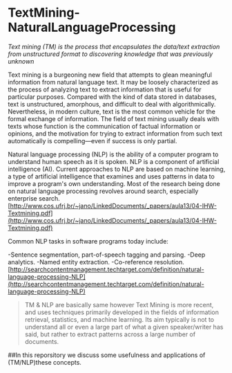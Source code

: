 # TextMining-NaturalLanguageProcessing

*Text mining (TM) is the process that encapsulates the data/text extraction from unstructured format to discovering knowledge that was previously unknown*

Text mining is a burgeoning new field that attempts to glean meaningful information from natural
language text. It may be loosely characterized as the process of analyzing text to extract
information that is useful for particular purposes. Compared with the kind of data stored in
databases, text is unstructured, amorphous, and difficult to deal with algorithmically. Nevertheless,
in modern culture, text is the most common vehicle for the formal exchange of information. The
field of text mining usually deals with texts whose function is the communication of factual
information or opinions, and the motivation for trying to  extract information from such text
automatically is compelling—even if success is only partial.

Natural language processing (NLP) is the ability of a computer program to understand human speech as it is spoken. NLP is a component of artificial intelligence (AI).
Current approaches to NLP are based on machine learning, a type of artificial intelligence that examines and uses patterns in data to improve a program's own understanding. Most of the research being done on natural language processing revolves around search, especially enterprise search.  
[http://www.cos.ufrj.br/~jano/LinkedDocuments/_papers/aula13/04-IHW-Textmining.pdf](http://www.cos.ufrj.br/~jano/LinkedDocuments/_papers/aula13/04-IHW-Textmining.pdf)

Common NLP tasks in software programs today include:

-Sentence segmentation, part-of-speech tagging and parsing.
-Deep analytics.
-Named entity extraction.
-Co-reference resolution.
[http://searchcontentmanagement.techtarget.com/definition/natural-language-processing-NLP](http://searchcontentmanagement.techtarget.com/definition/natural-language-processing-NLP)

> TM & NLP are basically same however Text Mining is more recent, and uses techniques primarily developed in the fields of information retrieval, statistics, and machine learning. Its aim typically is not to understand all or even a large part of what a given speaker/writer has said, but rather to extract patterns across a large number of documents. 


##In this reporsitory we discuss some usefulness and applications of (TM/NLP)these concepts.
